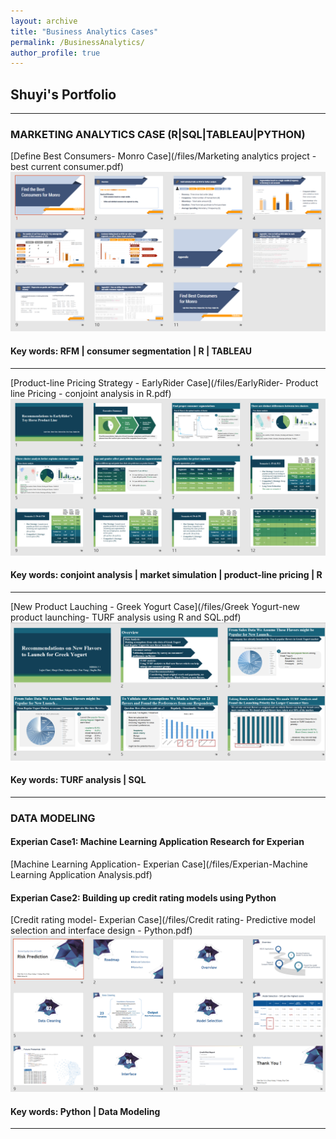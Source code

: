 ```yaml
---
layout: archive
title: "Business Analytics Cases"
permalink: /BusinessAnalytics/
author_profile: true
---
```

## Shuyi's Portfolio

---

### MARKETING ANALYTICS CASE (R|SQL|TABLEAU|PYTHON)

[Define Best Consumers- Monro Case](/files/Marketing analytics project - best current consumer.pdf)
<img src="/images/Monro Customer segmentation- RFM in R.png?raw=true"/>
####  Key words: RFM | consumer segmentation | R | TABLEAU

---
[Product-line Pricing Strategy - EarlyRider Case](/files/EarlyRider- Product line Pricing - conjoint analysis in R.pdf)
<img src="/images/EarlyRider- Product line Pricing - conjoint analysis in R.png?raw=true"/>
####  Key words: conjoint analysis | market simulation | product-line pricing | R 

---
[New Product Lauching - Greek Yogurt Case](/files/Greek Yogurt-new product launching- TURF analysis using R and SQL.pdf)
<img src="/images/Greek Yogurt-new product launching- TURF analysis using R and SQL.png?raw=true"/>
####  Key words: TURF analysis | SQL 

---

### DATA MODELING  
#### Experian Case1: Machine Learning Application Research for Experian
[Machine Learning Application- Experian Case](/files/Experian-Machine Learning Application Analysis.pdf)
#### Experian Case2: Building up credit rating models using Python
[Credit rating model- Experian Case](/files/Credit rating- Predictive model selection and interface design - Python.pdf)
<img src="/images/Credit rating- Predictive model selection and interface design - Python.png?raw=true"/>
####  Key words: Python | Data Modeling
---
